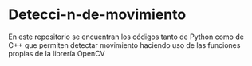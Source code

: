 # Detecci-n-de-movimiento
En este repositorio se encuentran los códigos tanto de Python como de C++ que permiten detectar movimiento haciendo uso de las funciones propias de la librería OpenCV
